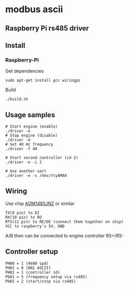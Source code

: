 # modbus ascii
## Raspberry Pi rs485 driver

Install
-----------------
### Raspberry-Pi

Get dependencies
```{r, engine='bash'}
sudo apt-get install gcc wiringpi
```

Build
```{r, engine='bash'}
./build.sh
```

Usage samples
-----------------

```{r, engine='bash'}
# Start engine (enable)
./driver -e
# Stop engine (disable)
./driver -d
# Set 40 Hz frequency
./driver -f 40

# Start second controller (id 2)
./driver -e -i 2

# Use another uart
./driver -e -s /dev/ttyAMA0
```

Wiring
-----------------
Use chip [ADM1485JNZ](https://www.chipdip.ru/product/adm1485jn) or similar

```
TX(8 pin) to DI
RX(10 pin) to RO
RTS(11 pin) to RE/DE (connect them together on chip)
VCC to raspberry's 5V, GND
```

A/B then can be connected to engine controller RS+/RS-

Controller setup
-----------------
```
PH00 = 1 (9600 spd)
PH01 = 0 (8N1 ASCII)
PH02 = 1 (controller id)
Pb01 = 5 (frequency setup via rs485)
Pb02 = 2 (start/stop via rs485)
```
